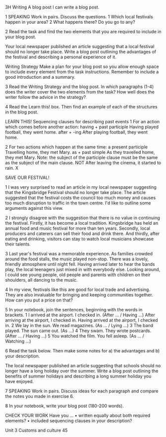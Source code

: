3H Writing
A blog post
I can write a blog post.

1 SPEAKING Work in pairs. Discuss the questions.
1 Which local festivals happen in your area?
2 What happens there? Do you go to any?

2 Read the task and find the two elements that you are required to include in your blog post.

Your local newspaper published an article suggesting that a local festival should no longer take place. Write a blog post outlining the advantages of the festival and describing a personal experience of it.

Writing Strategy
Make a plan for your blog post so you allow enough space to include every element from the task instructions. Remember to include a good introduction and a summary.

3 Read the Writing Strategy and the blog post. In which paragraphs (1-4) does the writer cover the two elements from the task? How well does the writer follow the advice in the strategy?

4 Read the Learn this! box. Then find an example of each of the structures in the blog post.

LEARN THIS! Sequencing clauses for describing past events
1 For an action which comes before another action:
having + past participle
Having played football, they went home.
after + -ing
After playing football, they went home.

2 For two actions which happen at the same time:
a present participle
Travelling home, they met Mary.
as + past simple
As they travelled home, they met Mary.
Note: the subject of the participle clause must be the same as the subject of the main clause.
NOT After leaving the cinema, it started to rain. X

SAVE OUR FESTIVAL!

1 I was very surprised to read an article in my local newspaper suggesting that the Kingsbridge Festival should no longer take place. The article suggested that the festival costs the council too much money and causes too much disruption to traffic in the town centre. I'd like to outline some arguments against this view.

2 I strongly disagree with the suggestion that there is no value in continuing the festival. Firstly, it has become a local tradition. Kingsbridge has held an annual food and music festival for more than ten years. Secondly, local producers and caterers can sell their food and drink there. And thirdly, after eating and drinking, visitors can stay to watch local musicians showcase their talents.

3 Last year's festival was a memorable experience. As families crowded around the food stalls, the music played non-stop. There was a lovely, friendly atmosphere until night fell. Having arrived later to hear the bands play, the local teenagers just mixed in with everybody else. Looking around, I could see young people, old people and parents with children on their shoulders, all dancing to the music.

4 In my view, festivals like this are good for local trade and advertising. They are also invaluable for bringing and keeping communities together. How can you put a price on that?

5 In your notebook, join the sentences, beginning with the words in brackets.
1 I arrived at the airport. I checked in. (After ... / Having ...)
After arriving at the airport, I checked in.
Having arrived at the airport, I checked in.
2 We lay in the sun. We read magazines. (As ... / Lying ...)
3 The band played. The sun came out. (As ...)
4 They swam. They wrote postcards. (After ... / Having ...)
5 You watched the film. You fell asleep. (As ... / Watching ...)

6 Read the task below. Then make some notes for a) the advantages and b) your description.

The local newspaper published an article suggesting that schools should no longer have a long holiday over the summer. Write a blog post outlining the benefits of summer holidays and describing a long summer holiday you have enjoyed.

7 SPEAKING Work in pairs. Discuss ideas for each paragraph and compare the notes you made in exercise 6.

8 In your notebook, write your blog post (180-200 words).

CHECK YOUR WORK
Have you ...
• written equally about both required elements?
• included sequencing clauses in your description?

Unit 3 Customs and culture 45